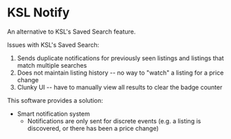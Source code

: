 # KSL Notify

An alternative to KSL's Saved Search feature.

Issues with KSL's Saved Search:
1. Sends duplicate notifications for previously seen listings and listings that match multiple searches
2. Does not maintain listing history -- no way to "watch" a listing for a price change
3. Clunky UI -- have to manually view all results to clear the badge counter

This software provides a solution:
* Smart notification system
  * Notifications are only sent for discrete events (e.g. a listing is discovered, or there has been a price change)
